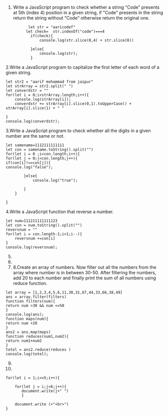 1.  Write a JavaScript program to check whether a string "Code" presents at 5th (index 4) position in a given string, if "Code" presents in the string return the string without "Code" otherwise return the original one.

```
          let str = "aaricodef"
         let check=  str.indexOf("code")===4
           if(check){
               console.log(str.slice(0,4) + str.slice(8))

           }else{
               console.log(str);
           }
```

2.Write a JavaScript program to capitalize the first letter of each word of a given string.

```
let str2 = "aarif mohammad from jaipur"
let strArray = str2.split(" ")
let converdstr = ""
for(let i = 0;i<strArray.length;i++){
    console.log(strArray[i]);
    converdstr += strArray[i].slice(0,1).toUpperCase() + strArray[i].slice(1) + " "

}
console.log(converdstr);
```

3.Write a JavaScript program to check whether all the digits in a given number are the same or not.

```
let samename=1112111111111
let con = samename.toString().split("")
for(let i = 0 ;i<con.length;i++){
for(let j = 0;j<con.length;j++){
if(con[i]!==con[j]){
console.log("false");

        }else{
            console.log("true");

        }
    }

}
```

4.Write a JavaScript function that reverse a number.

```
let num=111211111111123
let con = num.toString().split("")
reversnum = ""
for(let i = con.length-1;i>1;i--){
    reversnum +=con[i]
}
console.log(reversnum);
```

5.
6.
7. 8.Create an array of numbers. Now filter out all the numbers from the array where number is in between 30-50. After filtering the numbers, add 20 to each number and finally print the sum of all numbers using reduce function.

```
let array = [1,2,3,4,5,6,11,30,31,67,44,33,66,38,49]
ans = array.filter(filters)
function filters(num){
return num >30 && num <=50
}
console.log(ans);
function maps(num){
return num +20
}
ans2 = ans.map(maps)
function reduces(num1,num2){
return num1+num2
}
totel = ans2.reduce(reduces )
console.log(totel);
```

9.

10.

```
for(let i = 1;i<=5;i++){

    for(let j = i;j<6;j++){
       document.write(j+" ")
       }

    document.write (+"<br>")
}
```
